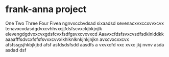 # frank-anna project
One
Two
Three
Four
Fivea ngnvxccbvdsad
sixaadsd
sevenacxvxccxvvxcvx
tenavxcxdasdgdvxcvhhvxcjjfdsfscvxckjbkjnjlk
elevengdgdvxxcvxgdsfcvxfsdfgsvxcvxvxcd
Aaavxcfdsfsvxcvsdfsdklnlddkk
aaaafffsdvcxfsfsfsvxxcvvxlkhlknlknkjhkjnjkn
avxcvxcxxcvx
afsfssgsjhkbjkjbd
afsf
asfdsdsfsdd
aasdfs
a
vxvxcfd
vxc
xvxc
jkj
nvnv
asda
asdad
dsf
